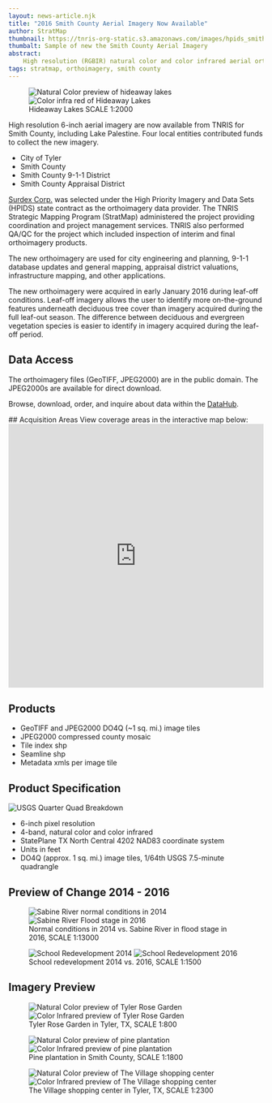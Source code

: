 ```yaml
---
layout: news-article.njk
title: "2016 Smith County Aerial Imagery Now Available"
author: StratMap
thumbnail: https://tnris-org-static.s3.amazonaws.com/images/hpids_smith_county_2016_6in_nc_cir_th.jpg
thumbalt: Sample of new the Smith County Aerial Imagery
abstract:
    High resolution (RGBIR) natural color and color infrared aerial orthoimagery are now available from TNRIS for Smith County.
tags: stratmap, orthoimagery, smith county
---
```



<figure>
  <div id="imageCompare1" class='twentytwenty-container natural-color-infrared'>
    <img class="img-responsive" src="https://tnris-org-static.s3.amazonaws.com/images/smith16_hideaway_lakes_nc_1to2000_20160104.jpg" alt="Natural Color preview of hideaway lakes">
    <img class="img-responsive" src="https://tnris-org-static.s3.amazonaws.com/images/smith16_hideaway_lakes_cir_1to2000_20160104.jpg" alt="Color infra red of Hideaway Lakes">
  </div>
  <figcaption>Hideaway Lakes SCALE 1:2000</figcaption>
</figure>

High resolution 6-inch aerial imagery are now available from TNRIS for Smith County, including Lake Palestine. Four local entities contributed funds to collect the new imagery.

- City of Tyler
- Smith County
- Smith County 9-1-1 District
- Smith County Appraisal District

[Surdex Corp.](https://www.surdex.net) was selected under the High Priority Imagery and Data Sets (HPIDS) state contract as the orthoimagery data provider. The TNRIS Strategic Mapping Program (StratMap) administered the project providing coordination and project management services. TNRIS also performed QA/QC for the project which included inspection of interim and final orthoimagery products.

The new orthoimagery are used for city engineering and planning, 9-1-1 database updates and general mapping, appraisal district valuations, infrastructure mapping, and other applications.

The new orthoimagery were acquired in early January 2016 during leaf-off conditions. Leaf-off imagery allows the user to identify more on-the-ground features underneath deciduous tree cover than imagery acquired during the full leaf-out season. The difference between deciduous and evergreen vegetation species is easier to identify in imagery acquired during the leaf-off period.

## Data Access

The orthoimagery files (GeoTIFF, JPEG2000) are in the public domain. The JPEG2000s are available for direct download.

<p>
  Browse, download, order, and inquire about data within the <a href="https://data.tnris.org">DataHub</a>.
</p>
## Acquisition Areas
View coverage areas in the interactive map below:

<iframe width="100%" height="520" frameborder="0" src="https://tnris.cartodb.com/viz/f0086f04-dafe-11e5-b1d2-0e674067d321/embed_map" allowfullscreen webkitallowfullscreen mozallowfullscreen oallowfullscreen msallowfullscreen></iframe>

## Products

- GeoTIFF and JPEG2000 DO4Q (~1 sq. mi.) image tiles
- JPEG2000 compressed county mosaic
- Tile index shp
- Seamline shp
- Metadata xmls per image tile

## Product Specification

![USGS Quarter Quad Breakdown](https://tnris-org-static.s3.amazonaws.com/images/usgs_quad.jpg)

- 6-inch pixel resolution
- 4-band, natural color and color infrared
- StatePlane TX North Central 4202 NAD83 coordinate system
- Units in feet
- DO4Q (approx. 1 sq. mi.) image tiles, 1/64th USGS 7.5-minute quadrangle

## Preview of Change 2014 - 2016

<figure class="data-preview">
<div id="imageCompare1" class='twentytwenty-container twentyfourteen'>
  <img class="img-responsive" src="https://tnris-org-static.s3.amazonaws.com/images/smith14_sabine_river_cir_1to13000_20140102.jpg" alt="Sabine River normal conditions in 2014">
  <img class="img-responsive" src="https://tnris-org-static.s3.amazonaws.com/images/smith16_sabine_river_cir_1to13000_20160104.jpg" alt="Sabine River Flood stage in 2016">
</div>

<figcaption>Normal conditions in 2014 vs. Sabine River in flood stage in 2016, SCALE 1:13000</figcaption>
</figure>

<figure class="data-preview">
  <div id="imageCompare1" class='twentytwenty-container twentyfourteen'>
  <img class="img-responsive" src="https://tnris-org-static.s3.amazonaws.com/images/smith14_school_nc_1to1500_20140103.jpg" alt="School Redevelopment 2014">
  <img class="img-responsive" src="https://tnris-org-static.s3.amazonaws.com/images/smith16_school_nc_1to1500_20160104.jpg" alt="School Redevelopment 2016">
</div>
<figcaption>School redevelopment 2014 vs. 2016, SCALE 1:1500</figcaption>
</figure>

## Imagery Preview

<figure class="data-preview">
<div id="imageCompare1" class='twentytwenty-container natural-color-infrared'>
  <img class="img-responsive" src="https://tnris-org-static.s3.amazonaws.com/images/smith16_tylerrose_nc_1to800_20160104.jpg" alt="Natural Color preview of Tyler Rose Garden">
  <img class="img-responsive" src="https://tnris-org-static.s3.amazonaws.com/images/smith16_tylerrose_cir_1to800_20160104.jpg" alt="Color Infrared preview of Tyler Rose Garden">
</div>
<figcaption>Tyler Rose Garden in Tyler, TX, SCALE 1:800</figcaption>
</figure>


<figure class="data-preview">
<div id="imageCompare1" class='twentytwenty-container natural-color-infrared'>
  <img class="img-responsive" src="https://tnris-org-static.s3.amazonaws.com/images/smith16_pineplantation_nc_1to1800_20160104.jpg" alt="Natural Color preview of pine plantation">
  <img class="img-responsive" src="https://tnris-org-static.s3.amazonaws.com/images/smith16_pineplantation_cir_1to1800_20160104.jpg" alt="Color Infrared preview of pine plantation">
</div>
<figcaption>Pine plantation in Smith County, SCALE 1:1800</figcaption>
</figure>


<figure class="data-preview">
<div id="imageCompare1" class='twentytwenty-container natural-color-infrared'>
  <img class="img-responsive" src="https://tnris-org-static.s3.amazonaws.com/images/smith16_thevillage_nc_1to2300_20160104.jpg" alt="Natural Color preview of The Village shopping center">
  <img class="img-responsive" src="https://tnris-org-static.s3.amazonaws.com/images/smith16_thevillage_cir_1to2300_20160104.jpg" alt="Color Infrared preview of The Village shopping center">
</div>
<figcaption>The Village shopping center in Tyler, TX, SCALE 1:2300</figcaption>
</figure>

